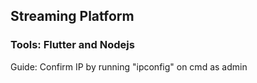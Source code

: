 ## Streaming Platform 

### Tools: Flutter and Nodejs

Guide: Confirm IP by running "ipconfig" on cmd as admin
